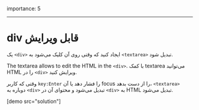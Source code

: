 importance: 5

---

# div قابل ویرایش

یک `<div>` ایجاد کنید که وقتی روی آن کلیک می‌شود به `<textarea>` تبدیل شود.

The textarea allows to edit the HTML in the `<div>`.
با کمک textarea می‌توانید HTML را در `<div>` ویرایش کنید.


وقتی که کاربر `key:Enter` را فشار دهد یا آن focus را از دست بدهد، `<textarea>` دوباره به `<div>` تبدیل می‌شود و محتوای آن در `<div>` به HTML تبدیل می‌شود. 

[demo src="solution"]
